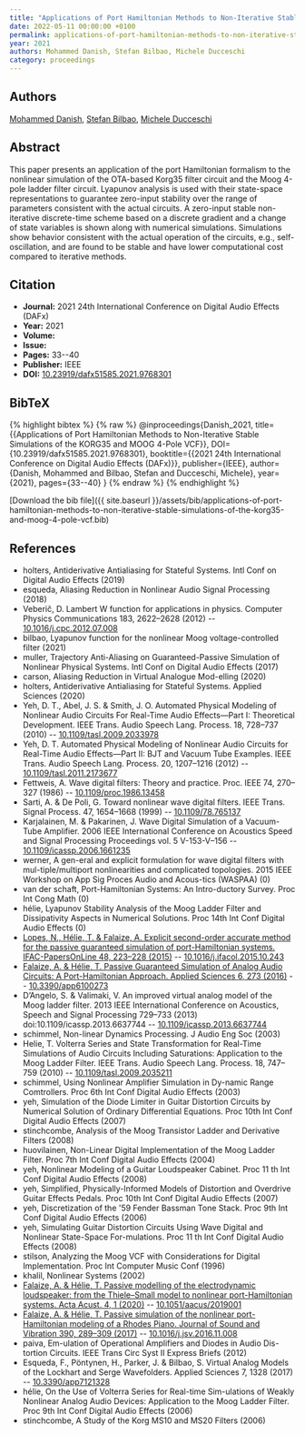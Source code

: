 ```yaml
---
title: "Applications of Port Hamiltonian Methods to Non-Iterative Stable Simulations of the KORG35 and MOOG 4-Pole VCF"
date: 2022-05-11 00:00:00 +0100
permalink: applications-of-port-hamiltonian-methods-to-non-iterative-stable-simulations-of-the-korg35-and-moog-4-pole-vcf
year: 2021
authors: Mohammed Danish, Stefan Bilbao, Michele Ducceschi
category: proceedings
---
```

 
## Authors
[Mohammed Danish](authors/mohammed-danish), [Stefan Bilbao](authors/stefan-bilbao), [Michele Ducceschi](authors/michele-ducceschi)
 
## Abstract
This paper presents an application of the port Hamiltonian formalism to the nonlinear simulation of the OTA-based Korg35 filter circuit and the Moog 4-pole ladder filter circuit. Lyapunov analysis is used with their state-space representations to guarantee zero-input stability over the range of parameters consistent with the actual circuits. A zero-input stable non-iterative discrete-time scheme based on a discrete gradient and a change of state variables is shown along with numerical simulations. Simulations show behavior consistent with the actual operation of the circuits, e.g., self-oscillation, and are found to be stable and have lower computational cost compared to iterative methods.
 
## Citation
- **Journal:** 2021 24th International Conference on Digital Audio Effects (DAFx)
- **Year:** 2021
- **Volume:** 
- **Issue:** 
- **Pages:** 33--40
- **Publisher:** IEEE
- **DOI:** [10.23919/dafx51585.2021.9768301](https://doi.org/10.23919/dafx51585.2021.9768301)
 
## BibTeX
{% highlight bibtex %}
{% raw %}
@inproceedings{Danish_2021,
  title={{Applications of Port Hamiltonian Methods to Non-Iterative Stable Simulations of the KORG35 and MOOG 4-Pole VCF}},
  DOI={10.23919/dafx51585.2021.9768301},
  booktitle={{2021 24th International Conference on Digital Audio Effects (DAFx)}},
  publisher={IEEE},
  author={Danish, Mohammed and Bilbao, Stefan and Ducceschi, Michele},
  year={2021},
  pages={33--40}
}
{% endraw %}
{% endhighlight %}
 
[Download the bib file]({{ site.baseurl }}/assets/bib/applications-of-port-hamiltonian-methods-to-non-iterative-stable-simulations-of-the-korg35-and-moog-4-pole-vcf.bib)
 
## References
- holters, Antiderivative Antialiasing for Stateful Systems. Intl Conf on Digital Audio Effects (2019)
- esqueda, Aliasing Reduction in Nonlinear Audio Signal Processing (2018)
- Veberič, D. Lambert W function for applications in physics. Computer Physics Communications 183, 2622–2628 (2012) -- [10.1016/j.cpc.2012.07.008](https://doi.org/10.1016/j.cpc.2012.07.008)
- bilbao, Lyapunov function for the nonlinear Moog voltage-controlled filter (2021)
- muller, Trajectory Anti-Aliasing on Guaranteed-Passive Simulation of Nonlinear Physical Systems. Intl Conf on Digital Audio Effects (2017)
- carson, Aliasing Reduction in Virtual Analogue Mod-elling (2020)
- holters, Antiderivative Antialiasing for Stateful Systems. Applied Sciences (2020)
- Yeh, D. T., Abel, J. S. & Smith, J. O. Automated Physical Modeling of Nonlinear Audio Circuits For Real-Time Audio Effects—Part I: Theoretical Development. IEEE Trans. Audio Speech Lang. Process. 18, 728–737 (2010) -- [10.1109/tasl.2009.2033978](https://doi.org/10.1109/tasl.2009.2033978)
- Yeh, D. T. Automated Physical Modeling of Nonlinear Audio Circuits for Real-Time Audio Effects—Part II: BJT and Vacuum Tube Examples. IEEE Trans. Audio Speech Lang. Process. 20, 1207–1216 (2012) -- [10.1109/tasl.2011.2173677](https://doi.org/10.1109/tasl.2011.2173677)
- Fettweis, A. Wave digital filters: Theory and practice. Proc. IEEE 74, 270–327 (1986) -- [10.1109/proc.1986.13458](https://doi.org/10.1109/proc.1986.13458)
- Sarti, A. & De Poli, G. Toward nonlinear wave digital filters. IEEE Trans. Signal Process. 47, 1654–1668 (1999) -- [10.1109/78.765137](https://doi.org/10.1109/78.765137)
- Karjalainen, M. & Pakarinen, J. Wave Digital Simulation of a Vacuum-Tube Amplifier. 2006 IEEE International Conference on Acoustics Speed and Signal Processing Proceedings vol. 5 V-153-V–156 -- [10.1109/icassp.2006.1661235](https://doi.org/10.1109/icassp.2006.1661235)
- werner, A gen-eral and explicit formulation for wave digital filters with mul-tiple/multiport nonlinearities and complicated topologies. 2015 IEEE Workshop on App Sig Proces Audio and Acous-tics (WASPAA) (0)
- van der schaft, Port-Hamiltonian Systems: An Intro-ductory Survey. Proc Int Cong Math (0)
- hélie, Lyapunov Stability Analysis of the Moog Ladder Filter and Dissipativity Aspects in Numerical Solutions. Proc 14th Int Conf Digital Audio Effects (0)
- [Lopes, N., Hélie, T. & Falaize, A. Explicit second-order accurate method for the passive guaranteed simulation of port-Hamiltonian systems. IFAC-PapersOnLine 48, 223–228 (2015)](explicit-second-order-accurate-method-for-the-passive-guaranteed-simulation-of-port-hamiltonian-systems) -- [10.1016/j.ifacol.2015.10.243](https://doi.org/10.1016/j.ifacol.2015.10.243)
- [Falaize, A. & Hélie, T. Passive Guaranteed Simulation of Analog Audio Circuits: A Port-Hamiltonian Approach. Applied Sciences 6, 273 (2016)](passive-guaranteed-simulation-of-analog-audio-circuits-a-port-hamiltonian-approach) -- [10.3390/app6100273](https://doi.org/10.3390/app6100273)
- D’Angelo, S. & Valimaki, V. An improved virtual analog model of the Moog ladder filter. 2013 IEEE International Conference on Acoustics, Speech and Signal Processing 729–733 (2013) doi:10.1109/icassp.2013.6637744 -- [10.1109/icassp.2013.6637744](https://doi.org/10.1109/icassp.2013.6637744)
- schimmel, Non-linear Dynamics Processing. J Audio Eng Soc (2003)
- Helie, T. Volterra Series and State Transformation for Real-Time Simulations of Audio Circuits Including Saturations: Application to the Moog Ladder Filter. IEEE Trans. Audio Speech Lang. Process. 18, 747–759 (2010) -- [10.1109/tasl.2009.2035211](https://doi.org/10.1109/tasl.2009.2035211)
- schimmel, Using Nonlinear Amplifier Simulation in Dy-namic Range Comtrollers. Proc 6th Int Conf Digital Audio Effects (2003)
- yeh, Simulation of the Diode Limiter in Guitar Distortion Circuits by Numerical Solution of Ordinary Differential Equations. Proc 10th Int Conf Digital Audio Effects (2007)
- stinchcombe, Analysis of the Moog Transistor Ladder and Derivative Filters (2008)
- huovilainen, Non-Linear Digital Implementation of the Moog Ladder Filter. Proc 7th Int Conf Digital Audio Effects (2004)
- yeh, Nonlinear Modeling of a Guitar Loudspeaker Cabinet. Proc 11 th Int Conf Digital Audio Effects (2008)
- yeh, Simplified, Physically-Informed Models of Distortion and Overdrive Guitar Effects Pedals. Proc 10th Int Conf Digital Audio Effects (2007)
- yeh, Discretization of the '59 Fender Bassman Tone Stack. Proc 9th Int Conf Digital Audio Effects (2006)
- yeh, Simulating Guitar Distortion Circuits Using Wave Digital and Nonlinear State-Space For-mulations. Proc 11 th Int Conf Digital Audio Effects (2008)
- stilson, Analyzing the Moog VCF with Considerations for Digital Implementation. Proc Int Computer Music Conf (1996)
- khalil, Nonlinear Systems (2002)
- [Falaize, A. & Hélie, T. Passive modelling of the electrodynamic loudspeaker: from the Thiele–Small model to nonlinear port-Hamiltonian systems. Acta Acust. 4, 1 (2020)](passive-modelling-of-the-electrodynamic-loudspeaker-from-the-thiele-small-model-to-nonlinear-port-hamiltonian-systems) -- [10.1051/aacus/2019001](https://doi.org/10.1051/aacus/2019001)
- [Falaize, A. & Hélie, T. Passive simulation of the nonlinear port-Hamiltonian modeling of a Rhodes Piano. Journal of Sound and Vibration 390, 289–309 (2017)](passive-simulation-of-the-nonlinear-port-hamiltonian-modeling-of-a-rhodes-piano) -- [10.1016/j.jsv.2016.11.008](https://doi.org/10.1016/j.jsv.2016.11.008)
- paiva, Em-ulation of Operational Amplifiers and Diodes in Audio Dis-tortion Circuits. IEEE Trans Circ Syst II Express Briefs (2012)
- Esqueda, F., Pöntynen, H., Parker, J. & Bilbao, S. Virtual Analog Models of the Lockhart and Serge Wavefolders. Applied Sciences 7, 1328 (2017) -- [10.3390/app7121328](https://doi.org/10.3390/app7121328)
- hélie, On the Use of Volterra Series for Real-time Sim-ulations of Weakly Nonlinear Analog Audio Devices: Application to the Moog Ladder Filter. Proc 9th Int Conf Digital Audio Effects (2006)
- stinchcombe, A Study of the Korg MS10 and MS20 Filters (2006)

